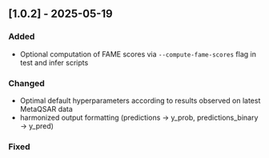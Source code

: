 ## [1.0.2] - 2025-05-19
### Added
- Optional computation of FAME scores via `--compute-fame-scores` flag in test and infer scripts
### Changed
- Optimal default hyperparameters according to results observed on latest MetaQSAR data
- harmonized output formatting (predictions -> y_prob, predictions_binary -> y_pred)
### Fixed